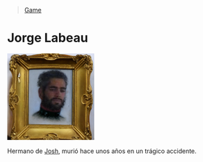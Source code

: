 > [Game](../../game.md)

# Jorge Labeau

<img src="../../Resources/Images/Jorge.png" width="200">

Hermano de [Josh](./Josh.md), murió hace unos años en un trágico accidente.